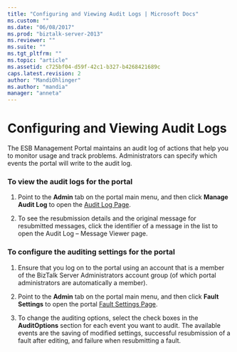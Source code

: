 ```yaml
---
title: "Configuring and Viewing Audit Logs | Microsoft Docs"
ms.custom: ""
ms.date: "06/08/2017"
ms.prod: "biztalk-server-2013"
ms.reviewer: ""
ms.suite: ""
ms.tgt_pltfrm: ""
ms.topic: "article"
ms.assetid: c725bf04-d59f-42c1-b327-b4268421689c
caps.latest.revision: 2
author: "MandiOhlinger"
ms.author: "mandia"
manager: "anneta"
---
```

# Configuring and Viewing Audit Logs
The ESB Management Portal maintains an audit log of actions that help you to monitor usage and track problems. Administrators can specify which events the portal will write to the audit log.  
  
### To view the audit logs for the portal  
  
1.  Point to the **Admin** tab on the portal main menu, and then click **Manage Audit Log** to open the [Audit Log Page](../esb-toolkit/audit-log-page.md).  
  
2.  To see the resubmission details and the original message for resubmitted messages, click the identifier of a message in the list to open the Audit Log – Message Viewer page.  
  
### To configure the auditing settings for the portal  
  
1.  Ensure that you log on to the portal using an account that is a member of the BizTalk Server Administrators account group (of which portal administrators are automatically a member).  
  
2.  Point to the **Admin** tab on the portal main menu, and then click **Fault Settings** to open the portal [Fault Settings Page](../esb-toolkit/fault-settings-page.md).  
  
3.  To change the auditing options, select the check boxes in the **AuditOptions** section for each event you want to audit. The available events are the saving of modified settings, successful resubmission of a fault after editing, and failure when resubmitting a fault.